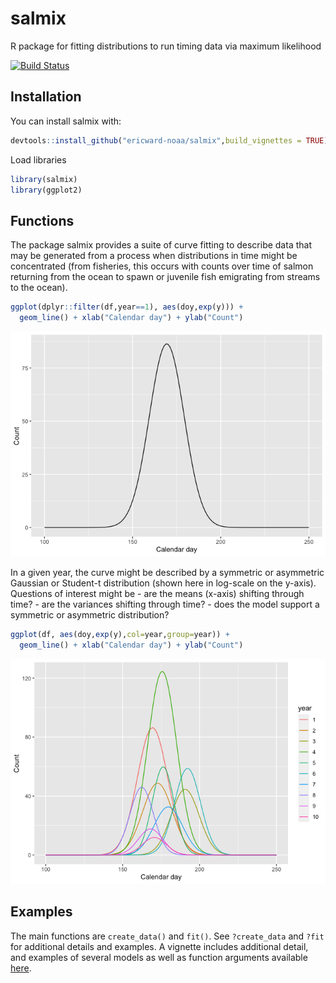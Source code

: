 <!-- README.md is generated from README.Rmd. Please edit that file -->

# salmix

R package for fitting distributions to run timing data via maximum
likelihood

[![Build
Status](https://travis-ci.com/ericward-noaa/salmix.svg?branch=master)](https://travis-ci.com/ericward-noaa/salmix)

## Installation

You can install salmix with:

``` r
devtools::install_github("ericward-noaa/salmix",build_vignettes = TRUE)
```

Load libraries

``` r
library(salmix)
library(ggplot2)
```

## Functions

The package salmix provides a suite of curve fitting to describe data
that may be generated from a process when distributions in time might be
concentrated (from fisheries, this occurs with counts over time of
salmon returning from the ocean to spawn or juvenile fish emigrating
from streams to the ocean).

``` r
ggplot(dplyr::filter(df,year==1), aes(doy,exp(y))) + 
  geom_line() + xlab("Calendar day") + ylab("Count")
```

![](README-figs/unnamed-chunk-5-1.png)<!-- -->

In a given year, the curve might be described by a symmetric or
asymmetric Gaussian or Student-t distribution (shown here in log-scale
on the y-axis). Questions of interest might be - are the means (x-axis)
shifting through time? - are the variances shifting through time? - does
the model support a symmetric or asymmetric distribution?

``` r
ggplot(df, aes(doy,exp(y),col=year,group=year)) + 
  geom_line() + xlab("Calendar day") + ylab("Count")
```

![](README-figs/unnamed-chunk-6-1.png)<!-- -->

## Examples

The main functions are `create_data()` and `fit()`. See `?create_data`
and `?fit` for additional details and examples. A vignette includes
additional detail, and examples of several models as well as function
arguments available
[here](https://github.com/ericward-noaa/salmix/tree/master/vignettes).

